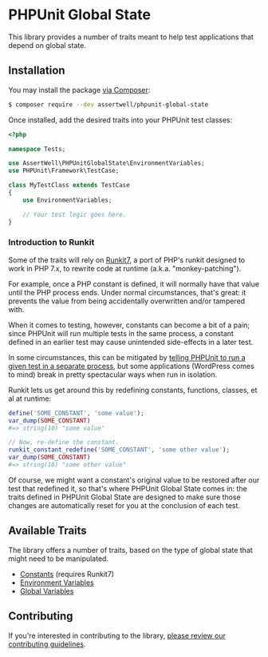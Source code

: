 # PHPUnit Global State

This library provides a number of traits meant to help test applications that depend on global state.

## Installation

You may install the package [via Composer](https://getcomposer.org):

```sh
$ composer require --dev assertwell/phpunit-global-state
```

Once installed, add the desired traits into your PHPUnit test classes:

```php
<?php

namespace Tests;

use AssertWell\PHPUnitGlobalState\EnvironmentVariables;
use PHPUnit\Framework\TestCase;

class MyTestClass extends TestCase
{
    use EnvironmentVariables;

    // Your test logic goes here.
}
```

### Introduction to Runkit

Some of the traits will rely on [Runkit7](https://www.php.net/runkit7), a port of PHP's runkit designed to work in PHP 7.x, to rewrite code at runtime (a.k.a. "monkey-patching").

For example, once a PHP constant is defined, it will normally have that value until the PHP process ends. Under normal circumstances, that's great: it prevents the value from being accidentally overwritten and/or tampered with.

When it comes to testing, however, constants can become a bit of a pain; since PHPUnit will run multiple tests in the same process, a constant defined in an earlier test may cause unintended side-effects in a later test.

In some circumstances, this can be mitigated by [telling PHPUnit to run a given test in a separate process](https://phpunit.readthedocs.io/en/9.2/annotations.html#runtestsinseparateprocesses), but some applications (WordPress comes to mind) break in pretty spectacular ways when run in isolation.

Runkit lets us get around this by redefining constants, functions, classes, et al at runtime:

```php
define('SOME_CONSTANT', 'some value');
var_dump(SOME_CONSTANT)
#=> string(10) "some value"

// Now, re-define the constant.
runkit_constant_redefine('SOME_CONSTANT', 'some other value');
var_dump(SOME_CONSTANT)
#=> string(16) "some other value"
```

Of course, we might want a constant's original value to be restored after our test that redefined it, so that's where PHPUnit Global State comes in: the traits defined in PHPUnit Global State are designed to make sure those changes are automatically reset for you at the conclusion of each test.

## Available Traits

The library offers a number of traits, based on the type of global state that might need to be manipulated.

* [Constants](docs/Constants.md) (requires Runkit7)
* [Environment Variables](docs/EnvironmentVariables.md)
* [Global Variables](docs/GlobalVariables.md)


## Contributing

If you're interested in contributing to the library, [please review our contributing guidelines](.github/CONTRIBUTING.md).
